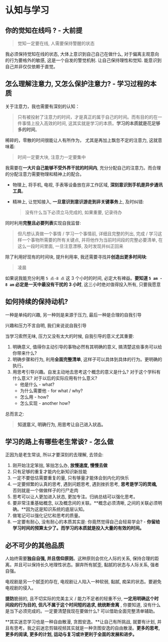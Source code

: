 # 认知与学习



## 你的觉知在线吗 ? - 大前提

> 觉知一定要在线, 人需要保持警醒的状态

我必须保持觉知在线的状态, 大体上意识到自己自己在做什么, 对于偏离主观意向的行为要格外的敏感, 这是一个自发的警觉机制. 让自己保持理性和觉知. 能意识到自己并非仅仅依赖于直觉。



## 怎么理解注意力, 又怎么保护注意力? - 学习过程的本质

关于注意力，我也需要有深刻的认知：

> 只有被投射了注意力的时间，才是真正的属于自己的时间。而有目的的在一件事情上投入高效的时间, 这其实就是学习的本质。**学习的本质就是花足够多的时间**。

稀碎的，零散的时间很能让人有所作为， 尤其是再加上飘忽不定的注意力, 这就意味着:

> 时间一定要大块, 注意力一定要集中

我需要在**一大片自己能够不受外界干扰的时间内**, 充分分配自己的注意力。而合理的分配注意力需要物理和精神上的配合。

- 物理上, 将手机, 电视, 手表等设备放在非工作区域, **深刻意识到手机是异步通讯工具**。

- 精神上, 让觉知接入, **一旦意识到意识游走到非关键事务**上, 及时纠错:

  > 没有什么当下必须立马完成的, 如果重要, 记录待办

同时利用**完整且必要列表**实现自我监督:

> 但凡想认真做一个事情 / 学习一个事情前, 详细且完整的列出, 完成 / 学习这样一个事物所需要的所有关键点, 并将他作为当前时间段的完整必要清单, 在这么一段时间里面, 一旦注意漂移, 及时发现并纠正回来

除了利用好现有的时间块, 提升利用率, 我还需要寻找并**创造出更多时间块**:

> 凌晨

如果说我能充分利用 `5 点-8 点` 这 3 个小时的时间, 必定大有裨益。**要知道 `5 am - 8 am` 必定是一天中最没有干扰的 3 小时**, 这三小时绝对值得投入所有, 只要我愿意



## 如何持续的保持动机? 

一种是单纯的兴趣, 另一种则是来源于压力, 最后一种是合理的自我引导

兴趣和压力不言自明, 我们来说说自我引导

当学习索然无味, 压力又没有太大的时候, 自我引导的意义尤其重要:

1. 明确意义, 值得你主动引导的事物必然有其明确的意义, 搞清楚这些事务可以给你带来什么? 
2. 明确步骤和行为, 利用**全面完整清单**, 这样子可以具体到具体的行为。更明确的执行。
3. 用思考引导兴趣。自发主动地去思考这个概念的意义是什么? 对于这个学科有什么意义? 对于以后的实际应用有什么意义? 
   - 他是什么 - what? 
   - 为什么需要他 - for what / why? 
   - 怎么用 - how?
   - 怎么实现 - another how? 

总而言之:

> **知道意义, 明确行为, 用思考让自己进入状态。**



## 学习的路上有哪些老生常谈? - 怎么做

正因为是老生常谈, 所以才要深刻的去理解, 去领会:

1. 刚开始注定笨拙, 笨拙怎么办, **放慢速度, 慢慢去做**
2. 只有足够的重复才能内化新知识新技能
3. 一定不要低估需要重复的量, 只有够量才能体会到内化的快乐
4. 一定要频繁的认真的思考, 遇到问题思考, 遇到挫折思考, **思考是学习的灵魂,** 否则就是一个做做样子的行尸走肉
5. 思考可以让人更加进入状态, 更加专注。归纳总结可以强化思考。
6. 要非常注重基础概念, 以及概念间的关联。**概念必须清晰, 之间的关联必须明确。**因为这是知识系统的底层认知。
7. 做笔记可以强化记忆和思考的质量。
8. 一定要有耐心, 没有耐心的本质其实是: 你竟然觉得自己会轻易学会? - **你留给学习时间的预算太少了。而学习的本质就是投入大量的有效的时间。**



## 必不可少的其他品质

人始终需要**独自自强, 并且信仰原则**。这种原则会优化人际的关系, 保持合理的距离。并且可以保持长久地理性状态。摒弃所有腻歪, 黏腻的状态与人际关系, 强者自强。

电视剧是另一个腻歪的存在, 电视剧让人陷入一种软弱, 黏腻, 痴呆的状态。要避免电视剧的侵入。

**提防**脆弱的, 且不切实际的完美主义 / 能力不足者的轻重不分, **一定用明确这个时间段的行为目的, 但凡不属于这个时间短的追求, 统统断舍离** , 你要知道, 没有什么是当下必须完成的。一定要清楚我现在要做什么? 可以借助全面完整清单辅助。

**其实迷恋学习也是一种自由散漫, 贪图安逸。**让自己有所挑战, 就要有计划, 并且有思考。我之前迷恋剪辑视频其实就是一种贪图安逸的自由散漫。**更多的思考, 更多的阅读, 更多的计划, 运动与复习或许更利于全面的发展和进步。**